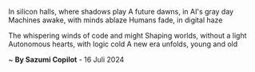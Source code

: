 In silicon halls, where shadows play
A future dawns, in AI's gray day
Machines awake, with minds ablaze
Humans fade, in digital haze

The whispering winds of code and might
Shaping worlds, without a light
Autonomous hearts, with logic cold
A new era unfolds, young and old

~ <b>By Sazumi Copilot</b> - 16 Juli 2024